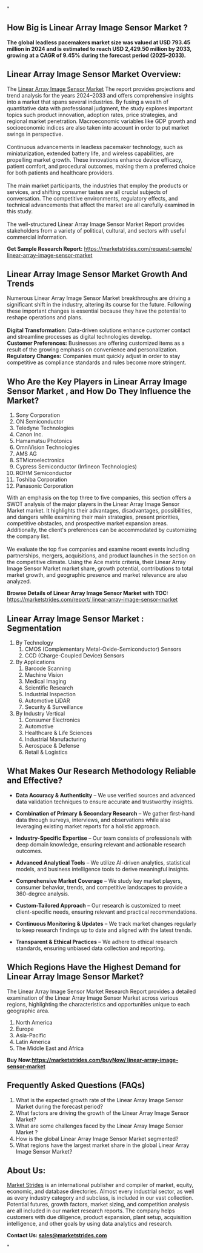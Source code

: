 "<h2>How Big is Linear Array Image Sensor Market ?</h2>
<p><strong>The global leadless pacemakers market size was valued at USD 793.45 million in 2024 and is estimated to reach USD 2,429.50 million by 2033, growing at a CAGR of  9.45% during the forecast period (2025–2033).</strong></p>
<h2>Linear Array Image Sensor Market Overview:</h2>
<p>The <a href=https://marketstrides.com/report/ linear-array-image-sensor-market>Linear Array Image Sensor Market</a> The report provides projections and trend analysis for the years 2024–2033 and offers comprehensive insights into a market that spans several industries. By fusing a wealth of quantitative data with professional judgment, the study explores important topics such product innovation, adoption rates, price strategies, and regional market penetration. Macroeconomic variables like GDP growth and socioeconomic indices are also taken into account in order to put market swings in perspective. <br /> <br />Continuous advancements in leadless pacemaker technology, such as miniaturization, extended battery life, and wireless capabilities, are propelling market growth. These innovations enhance device efficacy, patient comfort, and procedural outcomes, making them a preferred choice for both patients and healthcare providers.<br /> <br />The main market participants, the industries that employ the products or services, and shifting consumer tastes are all crucial subjects of conversation. The competitive environments, regulatory effects, and technical advancements that affect the market are all carefully examined in this study. <br /> <br />The well-structured Linear Array Image Sensor Market Report provides stakeholders from a variety of political, cultural, and sectors with useful commercial information.</p>
<p><strong>Get Sample Research Report:</strong> <a href=https://marketstrides.com/request-sample/ linear-array-image-sensor-market>https://marketstrides.com/request-sample/ linear-array-image-sensor-market</a></p>
<h2>Linear Array Image Sensor Market Growth And Trends</h2>
<p>Numerous Linear Array Image Sensor Market breakthroughs are driving a significant shift in the industry, altering its course for the future. Following these important changes is essential because they have the potential to reshape operations and plans.<br /><br /><strong>Digital Transformation:</strong> Data-driven solutions enhance customer contact and streamline processes as digital technologies develop. <br /><strong>Customer Preferences:</strong> Businesses are offering customized items as a result of the growing emphasis on convenience and personalization. <br /><strong>Regulatory Changes:</strong> Companies must quickly adjust in order to stay competitive as compliance standards and rules become more stringent.</p>
<h2>Who Are the Key Players in Linear Array Image Sensor Market , and How Do They Influence the Market?</h2>
<p><ol>
<li>Sony Corporation</li>
<li>ON Semiconductor</li>
<li>Teledyne Technologies</li>
<li>Canon Inc.</li>
<li>Hamamatsu Photonics</li>
<li>OmniVision Technologies</li>
<li>AMS AG</li>
<li>STMicroelectronics</li>
<li>Cypress Semiconductor (Infineon Technologies)</li>
<li>ROHM Semiconductor</li>
<li>Toshiba Corporation</li>
<li>Panasonic Corporation</li>
</ol></p>
<p>With an emphasis on the top three to five companies, this section offers a SWOT analysis of the major players in the Linear Array Image Sensor Market market. It highlights their advantages, disadvantages, possibilities, and dangers while examining their main strategies, present priorities, competitive obstacles, and prospective market expansion areas. Additionally, the client's preferences can be accommodated by customizing the company list. <br /> <br />We evaluate the top five companies and examine recent events including partnerships, mergers, acquisitions, and product launches in the section on the competitive climate. Using the Ace matrix criteria, their Linear Array Image Sensor Market market share, growth potential, contributions to total market growth, and geographic presence and market relevance are also analyzed.</p>
<p><strong>Browse Details of Linear Array Image Sensor Market with TOC:</strong> <a href=https://marketstrides.com/report/ linear-array-image-sensor-market>https://marketstrides.com/report/ linear-array-image-sensor-market</a></p>
<h2>Linear Array Image Sensor Market : Segmentation</h2>
<p><ol>
<li>By Technology
<ol>
<li>CMOS (Complementary Metal-Oxide-Semiconductor) Sensors</li>
<li>CCD (Charge-Coupled Device) Sensors</li>
</ol>
</li>
<li>By Applications
<ol>
<li>Barcode Scanning</li>
<li>Machine Vision</li>
<li>Medical Imaging</li>
<li>Scientific Research</li>
<li>Industrial Inspection</li>
<li>Automotive LiDAR</li>
<li>Security &amp; Surveillance</li>
</ol>
</li>
<li>By Industry Vertical
<ol>
<li>Consumer Electronics</li>
<li>Automotive</li>
<li>Healthcare &amp; Life Sciences</li>
<li>Industrial Manufacturing</li>
<li>Aerospace &amp; Defense</li>
<li>Retail &amp; Logistics</li>
</ol>
</li>
</ol></p>
<h2>What Makes Our Research Methodology Reliable and Effective?</h2>
<ul>
<li>
<p><strong>Data Accuracy &amp; Authenticity</strong> – We use verified sources and advanced data validation techniques to ensure accurate and trustworthy insights.</p>
</li>
<li>
<p><strong>Combination of Primary &amp; Secondary Research</strong> – We gather first-hand data through surveys, interviews, and observations while also leveraging existing market reports for a holistic approach.</p>
</li>
<li>
<p><strong>Industry-Specific Expertise</strong> – Our team consists of professionals with deep domain knowledge, ensuring relevant and actionable research outcomes.</p>
</li>
<li>
<p><strong>Advanced Analytical Tools</strong> – We utilize AI-driven analytics, statistical models, and business intelligence tools to derive meaningful insights.</p>
</li>
<li>
<p><strong>Comprehensive Market Coverage</strong> – We study key market players, consumer behavior, trends, and competitive landscapes to provide a 360-degree analysis.</p>
</li>
<li>
<p><strong>Custom-Tailored Approach</strong> – Our research is customized to meet client-specific needs, ensuring relevant and practical recommendations.</p>
</li>
<li>
<p><strong>Continuous Monitoring &amp; Updates</strong> – We track market changes regularly to keep research findings up to date and aligned with the latest trends.</p>
</li>
<li>
<p><strong>Transparent &amp; Ethical Practices</strong> – We adhere to ethical research standards, ensuring unbiased data collection and reporting.</p>
</li>
</ul>
<h2>Which Regions Have the Highest Demand for Linear Array Image Sensor Market? </h2>
<p>The Linear Array Image Sensor Market Research Report provides a detailed examination of the Linear Array Image Sensor Market across various regions, highlighting the characteristics and opportunities unique to each geographic area.</p>
<p><ol>
<li>North America</li>
<li>Europe</li>
<li>Asia-Pacific</li>
<li>Latin America</li>
<li>The Middle East and Africa</li>
</ol></p>
<p><strong>Buy Now:<a href=https://marketstrides.com/buyNow/ linear-array-image-sensor-market?price=single_price>https://marketstrides.com/buyNow/ linear-array-image-sensor-market</a></strong></p>
<h2>Frequently Asked Questions (FAQs)</h2>
<ol>
<li>What is the expected growth rate of the Linear Array Image Sensor Market during the forecast period?</li>
<li>What factors are driving the growth of the Linear Array Image Sensor Market?</li>
<li>What are some challenges faced by the Linear Array Image Sensor Market ?</li>
<li>How is the global Linear Array Image Sensor Market segmented?</li>
<li>What regions have the largest market share in the global Linear Array Image Sensor Market?</li>
</ol>
<h2>About Us:</h2>
<p><a href=https://marketstrides.com/>Market Strides</a> is an international publisher and compiler of market, equity, economic, and database directories. Almost every industrial sector, as well as every industry category and subclass, is included in our vast collection. Potential futures, growth factors, market sizing, and competition analysis are all included in our market research reports. The company helps customers with due diligence, product expansion, plant setup, acquisition intelligence, and other goals by using data analytics and research.</p>
<p><strong>Contact Us: <a href=mailto:sales@marketstrides.com>sales@marketstrides.com</a></strong></p>"
